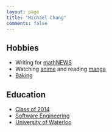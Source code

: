 ```yaml
---
layout: page
title: "Michael Chang"
comments: false
---
```



Hobbies
-------
* Writing for [mathNEWS](http://mathnews.uwaterloo.ca/)
* Watching [anime](http://myanimelist.net/animelist/cbhl) and reading [manga](http://myanimelist.net/mangalist/cbhl)
* [Baking](/recipes/)

Education
---------
* [Class of 2014](http://se2014.com/)
* [Software Engineering](http://www.softeng.uwaterloo.ca/)
* [University of Waterloo](http://uwaterloo.ca/)

